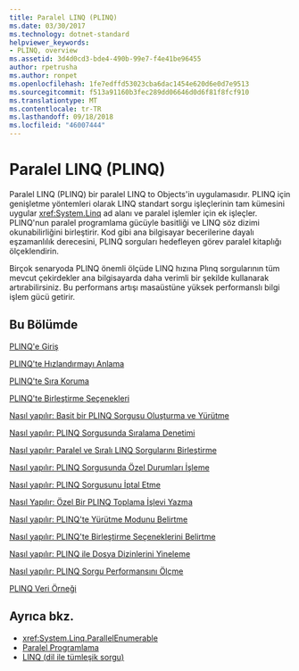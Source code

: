 ```yaml
---
title: Paralel LINQ (PLINQ)
ms.date: 03/30/2017
ms.technology: dotnet-standard
helpviewer_keywords:
- PLINQ, overview
ms.assetid: 3d4d0cd3-bde4-490b-99e7-f4e41be96455
author: rpetrusha
ms.author: ronpet
ms.openlocfilehash: 1fe7edffd53023cba6dac1454e620d6e0d7e9513
ms.sourcegitcommit: f513a91160b3fec289dd06646d0d6f81f8fcf910
ms.translationtype: MT
ms.contentlocale: tr-TR
ms.lasthandoff: 09/18/2018
ms.locfileid: "46007444"
---
```

# <a name="parallel-linq-plinq"></a>Paralel LINQ (PLINQ)
Paralel LINQ (PLINQ) bir paralel LINQ to Objects'in uygulamasıdır. PLINQ için genişletme yöntemleri olarak LINQ standart sorgu işleçlerinin tam kümesini uygular <xref:System.Linq> ad alanı ve paralel işlemler için ek işleçler. PLINQ'nun paralel programlama gücüyle basitliği ve LINQ söz dizimi okunabilirliğini birleştirir. Kod gibi ana bilgisayar becerilerine dayalı eşzamanlılık derecesini, PLINQ sorguları hedefleyen görev paralel kitaplığı ölçeklendirin.  
  
 Birçok senaryoda PLINQ önemli ölçüde LINQ hızına Plınq sorgularının tüm mevcut çekirdekler ana bilgisayarda daha verimli bir şekilde kullanarak artırabilirsiniz. Bu performans artışı masaüstüne yüksek performanslı bilgi işlem gücü getirir.  
  
## <a name="in-this-section"></a>Bu Bölümde  
 [PLINQ'e Giriş](../../../docs/standard/parallel-programming/introduction-to-plinq.md)  
  
 [PLINQ'te Hızlandırmayı Anlama](../../../docs/standard/parallel-programming/understanding-speedup-in-plinq.md)  
  
 [PLINQ'te Sıra Koruma](../../../docs/standard/parallel-programming/order-preservation-in-plinq.md)  
  
 [PLINQ'te Birleştirme Seçenekleri](../../../docs/standard/parallel-programming/merge-options-in-plinq.md)  
  
 [Nasıl yapılır: Basit bir PLINQ Sorgusu Oluşturma ve Yürütme](../../../docs/standard/parallel-programming/how-to-create-and-execute-a-simple-plinq-query.md)  
  
 [Nasıl yapılır: PLINQ Sorgusunda Sıralama Denetimi](../../../docs/standard/parallel-programming/how-to-control-ordering-in-a-plinq-query.md)  
  
 [Nasıl yapılır: Paralel ve Sıralı LINQ Sorgularını Birleştirme](../../../docs/standard/parallel-programming/how-to-combine-parallel-and-sequential-linq-queries.md)  
  
 [Nasıl yapılır: PLINQ Sorgusunda Özel Durumları İşleme](../../../docs/standard/parallel-programming/how-to-handle-exceptions-in-a-plinq-query.md)  
  
 [Nasıl yapılır: PLINQ Sorgusunu İptal Etme](../../../docs/standard/parallel-programming/how-to-cancel-a-plinq-query.md)  
  
 [Nasıl Yapılır: Özel Bir PLINQ Toplama İşlevi Yazma](../../../docs/standard/parallel-programming/how-to-write-a-custom-plinq-aggregate-function.md)  
  
 [Nasıl yapılır: PLINQ'te Yürütme Modunu Belirtme](../../../docs/standard/parallel-programming/how-to-specify-the-execution-mode-in-plinq.md)  
  
 [Nasıl yapılır: PLINQ'te Birleştirme Seçeneklerini Belirtme](../../../docs/standard/parallel-programming/how-to-specify-merge-options-in-plinq.md)  
  
 [Nasıl yapılır: PLINQ ile Dosya Dizinlerini Yineleme](../../../docs/standard/parallel-programming/how-to-iterate-file-directories-with-plinq.md)  
  
 [Nasıl yapılır: PLINQ Sorgu Performansını Ölçme](../../../docs/standard/parallel-programming/how-to-measure-plinq-query-performance.md)  
  
 [PLINQ Veri Örneği](../../../docs/standard/parallel-programming/plinq-data-sample.md)  
  
## <a name="see-also"></a>Ayrıca bkz.

- <xref:System.Linq.ParallelEnumerable>  
- [Paralel Programlama](../../../docs/standard/parallel-programming/index.md)  
- [LINQ (dil ile tümleşik sorgu)](https://msdn.microsoft.com/library/a73c4aec-5d15-4e98-b962-1274021ea93d)

